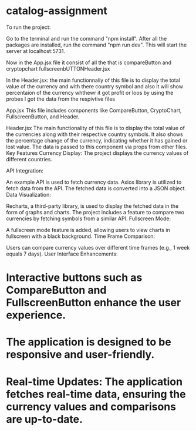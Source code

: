  # catalog-assignment

To run the project:

 Go to the terminal and run the command "npm install".
 After all the packages are installed, run the command "npm run dev".
 This will start the server at localhost:5731.

 

 Now in the App.jsx file it consist of all the that is compareButton and cryptopchart fullscreenbUTTONHeader.jsx

 In the Header.jsx:  the main functionnaliy of this file is to display the total value of the currency and with there country symbol  and also it will show percentaion of the currency whthewr it got profit or loos  by using the probes I got the data from the respivtive files

 App.jsx
 This file includes components like CompareButton, CryptoChart, FullscreenButton, and Header.

 Header.jsx
 The main functionality of this file is to display the total value of the currencies along with their respective country symbols. It also shows the percentage change of the currency, indicating whether it has gained or lost value. The data is passed to this component via props from other files.
 Key Features
 Currency Display: The project displays the currency values of different countries.


 API Integration:

 An example API is used to fetch currency data.
 Axios library is utilized to fetch data from the API.
 The fetched data is converted into a JSON object.
 Data Visualization:

 Recharts, a third-party library, is used to display the fetched data in the form of graphs and charts.
 The project includes a feature to compare two currencies by fetching symbols from a similar API.
 Fullscreen Mode:

 A fullscreen mode feature is added, allowing users to view charts in fullscreen with a black background.
 Time Frame Comparison:

 Users can compare currency values over different time frames (e.g., 1 week equals 7 days).
 User Interface Enhancements:

# Interactive buttons such as CompareButton and FullscreenButton enhance the user experience.
# The application is designed to be responsive and user-friendly.
# Real-time Updates: The application fetches real-time data, ensuring the currency values and comparisons are up-to-date.